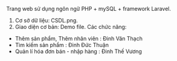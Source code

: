 Trang web sử dụng ngôn ngữ PHP + mySQL + framework Laravel.
1. Cơ sở dữ liệu: CSDL.png.
2. Giao diện cơ bản: Demo file.
Các chức năng:
- Thêm sản phẩm, Thêm nhân viên : Đinh Văn Thạch
- Tìm kiếm sản phẩm : Đinh Đức Thuận
- Quản lí hóa đơn bán - nhập hàng : Đinh Thế Vương

